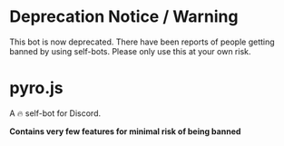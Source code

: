 # Deprecation Notice / Warning
This bot is now deprecated. There have been reports of people getting banned by using self-bots. Please only use this at your own risk.

# pyro.js
A 🔥 self-bot for Discord.

**Contains very few features for minimal risk of being banned**
